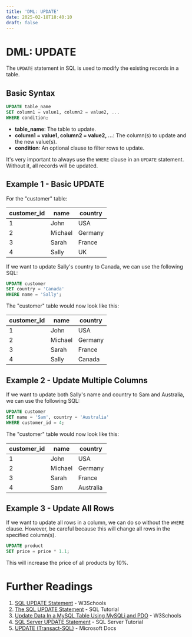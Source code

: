```yaml
---
title: 'DML: UPDATE'
date: 2025-02-18T18:40:10
draft: false
---
```


# DML: UPDATE

The `UPDATE` statement in SQL is used to modify the existing records in a table.

## Basic Syntax

```sql
UPDATE table_name
SET column1 = value1, column2 = value2, ...
WHERE condition;
```

- **table_name**: The table to update.
- **column1 = value1, column2 = value2, ...**: The column(s) to update and the new value(s).
- **condition**: An optional clause to filter rows to update.

It's very important to always use the `WHERE` clause in an `UPDATE` statement. Without it, all records will be updated.

## Example 1 - Basic UPDATE

For the "customer" table:

| customer_id | name    | country |
| ----------- | ------- | ------- |
| 1           | John    | USA     |
| 2           | Michael | Germany |
| 3           | Sarah   | France  |
| 4           | Sally   | UK      |

If we want to update Sally's country to Canada, we can use the following SQL:

```sql
UPDATE customer
SET country = 'Canada'
WHERE name = 'Sally';
```

The "customer" table would now look like this:

| customer_id | name    | country |
| ----------- | ------- | ------- |
| 1           | John    | USA     |
| 2           | Michael | Germany |
| 3           | Sarah   | France  |
| 4           | Sally   | Canada  |

## Example 2 - Update Multiple Columns

If we want to update both Sally's name and country to Sam and Australia, we can use the following SQL:

```sql
UPDATE customer
SET name = 'Sam', country = 'Australia'
WHERE customer_id = 4;
```

The "customer" table would now look like this:

| customer_id | name    | country   |
| ----------- | ------- | --------- |
| 1           | John    | USA       |
| 2           | Michael | Germany   |
| 3           | Sarah   | France    |
| 4           | Sam     | Australia |

## Example 3 - Update All Rows

If we want to update all rows in a column, we can do so without the `WHERE` clause. However, be careful because this will change all rows in the specified column(s).

```sql
UPDATE product
SET price = price * 1.1;
```

This will increase the price of all products by 10%.

# Further Readings

1. [SQL UPDATE Statement](https://www.w3schools.com/sql/sql_update.asp) - W3Schools
2. [The SQL UPDATE Statement](https://www.sqltutorial.org/sql-update/) - SQL Tutorial
3. [Update Data In a MySQL Table Using MySQLi and PDO](https://www.w3schools.com/sql/sql_update.asp) - W3Schools
4. [SQL Server UPDATE Statement](https://www.sqlservertutorial.net/sql-server-basics/sql-server-update/) - SQL Server Tutorial
5. [UPDATE (Transact-SQL)](https://docs.microsoft.com/en-us/sql/t-sql/queries/update-transact-sql?view=sql-server-ver15) - Microsoft Docs

